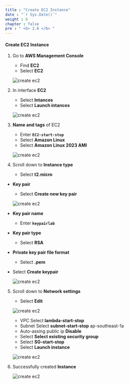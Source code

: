 ```yaml
---
title : "Create EC2 Instance"
date : "`r Sys.Date()`"
weight : 6
chapter : false
pre : " <b> 2.6 </b> "
---
```


#### Create EC2 Instance

1. Go to **AWS Management Console**

   - Find **EC2**
   - Select **EC2**

    ![create ec2](/images/2-createVPC/6CreateEC2/0001.png?width=90pc)


2. In interface **EC2**

   - Select **Intances**
   - Select **Launch intances**

    ![create ec2](/images/2-createVPC/6CreateEC2/0002.png?width=90pc)

3. **Name and tags** of EC2 
   - Enter **```EC2-start-stop```**
   - Select **Amazon Linux**
   - Select **Amazon Linux 2023 AMI**

    ![create ec2](/images/2-createVPC/6CreateEC2/0003.png?width=90pc)

4. Scroll down to **Instance type**

   - Select **t2.micro**

- **Key pair**

   - Select **Create new key pair**

    ![create ec2](/images/2-createVPC/6CreateEC2/0004.png?width=90pc)

 - **Key pair name**
   - Enter **```keypairlab```**
 - **Key pair type**
   - Select **RSA**
 - **Private key pair file format**
   - Select **.pem**
- Select **Create keypair**
  
    ![create ec2](/images/2-createVPC/6CreateEC2/0005.png?width=90pc)

5. Scroll down to **Network settings**
   - Select **Edit**
  
    ![create ec2](/images/2-createVPC/6CreateEC2/0006.png?width=90pc)

   - VPC Select **lambda-start-stop**
   - Subnet Select **subnet-start-stop** ap-southeast-1a
   - Auto-assing public ip **Disable**
   - Select **Select existing security group**
   - Select **SG-start-stop**
   - Select **Launch instance**
  
    ![create ec2](/images/2-createVPC/6CreateEC2/0007.png?width=90pc)

6. Successfully created **Instance**

    ![create ec2](/images/2-createVPC/6CreateEC2/0008.png?width=90pc)

